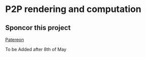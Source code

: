 # P2P rendering and computation

## Sponcor this project 
[Patereon](https://www.patreon.com/akilan)


To be Added after 8th of May 
